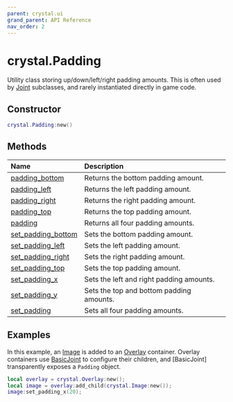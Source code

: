 ```yaml
---
parent: crystal.ui
grand_parent: API Reference
nav_order: 2
---
```


# crystal.Padding

Utility class storing up/down/left/right padding amounts. This is often used by [Joint](joint) subclasses, and rarely instantiated directly in game code.

## Constructor

```lua
crystal.Padding:new()
```

## Methods

| Name                                             | Description                              |
| :----------------------------------------------- | :--------------------------------------- |
| [padding_bottom](padding_padding_bottom)         | Returns the bottom padding amount.       |
| [padding_left](padding_padding_left)             | Returns the left padding amount.         |
| [padding_right](padding_padding_right)           | Returns the right padding amount.        |
| [padding_top](padding_padding_top)               | Returns the top padding amount.          |
| [padding](padding_padding)                       | Returns all four padding amounts.        |
| [set_padding_bottom](padding_set_padding_bottom) | Sets the bottom padding amount.          |
| [set_padding_left](padding_set_padding_left)     | Sets the left padding amount.            |
| [set_padding_right](padding_set_padding_right)   | Sets the right padding amount.           |
| [set_padding_top](padding_set_padding_top)       | Sets the top padding amount.             |
| [set_padding_x](padding_set_padding_x)           | Sets the left and right padding amounts. |
| [set_padding_y](padding_set_padding_y)           | Sets the top and bottom padding amounts. |
| [set_padding](padding_set_padding)               | Sets all four padding amounts.           |

## Examples

In this example, an [Image](image) is added to an [Overlay](overlay) container. Overlay containers use [BasicJoint](basic_joint) to configure their children, and [BasicJoint] transparently exposes a `Padding` object.

```lua
local overlay = crystal.Overlay:new();
local image = overlay:add_child(crystal.Image:new());
image:set_padding_x(20);
```
